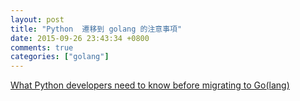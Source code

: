 ```yaml
---
layout: post
title: "Python  遷移到 golang 的注意事項"
date: 2015-09-26 23:43:34 +0800
comments: true
categories: ["golang"]
---
```


<!-- more -->

[What Python developers need to know before migrating to Go(lang)]

[What Python developers need to know before migrating to Go(lang)]:https://blog.repustate.com/migrating-code-from-python-to-golang-what-you-need-to-know/